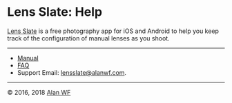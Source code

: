 # Lens Slate: Help

[Lens Slate](index.html) is a free photography app for iOS and Android to help you keep track of the configuration of manual lenses as you shoot.

<hr/>

* [Manual](manual.html)
* [FAQ](faq.html)
* Support Email: [lensslate@alanwf.com](mailto:lensslate@alanwf.com).

<hr/>

© 2016, 2018 [Alan WF](https://alanwf.org/)
